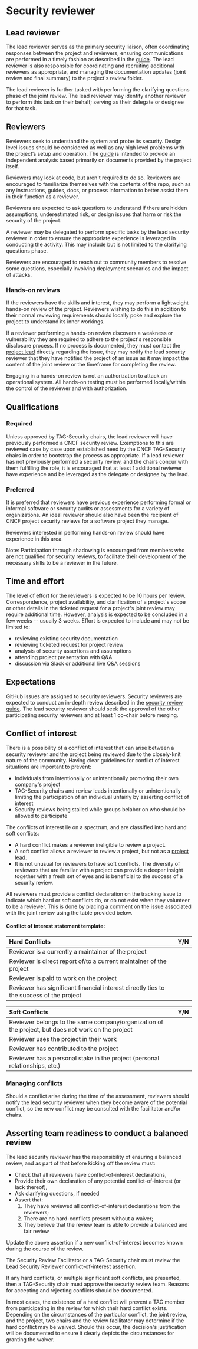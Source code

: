 # Security reviewer

## Lead reviewer

The lead reviewer serves as the primary security liaison,
often coordinating responses between the project and reviewers, ensuring
communications are performed in a timely fashion as described in the
[guide](./).  The lead reviewer is also responsible for coordinating
and recruiting additional reviewers as appropriate, and managing the
documentation updates (joint review and final summary) to the project's
 review folder.

The lead reviewer is further tasked with performing the clarifying
questions phase of the joint review.  The lead reviewer may identify
another reviewer to perform this task  on their behalf; serving as their
delegate or designee for that task.

## Reviewers

Reviewers seek to understand the system and probe its security.
Design level issues should be considered as well as any high
level problems with the project’s setup and operation. The [guide](./)
is intended to provide an independent analysis based primarily on documents
provided by the project itself.

Reviewers may look at code, but aren't required to do so. Reviewers are
encouraged to familiarize themselves with the contents of the repo, such as
 any instructions, guides, docs, or process information to better assist
 them in their function as a reviewer.

Reviewers are expected to ask questions to understand if there are hidden
assumptions, underestimated risk, or design issues that harm or risk
the security of the project.

A reviewer may be delegated to perform specific tasks by the lead security
reviewer in order to ensure the appropriate experience is leveraged in conducting
the activity.  This may include but is not limited to the clarifying
questions phase.

Reviewers are encouraged to reach out to community members to resolve
some questions, especially involving deployment scenarios and the impact
of attacks.

### Hands-on reviews

If the reviewers have the skills and interest, they may perform a
lightweight hands-on review of the project. Reviewers wishing to do this in
addition to their normal reviewing requirements should locally poke and explore
the project to understand its inner workings.

If a reviewer performing a hands-on review discovers a weakness or vulnerability
they are required to adhere to the project's responsible disclosure process.
If no process is documented, they must contact the [project lead](project-lead.md) directly
regarding the issue, they may notify the lead security reviewer that they have
notified the project of an issue as it may impact the content of the joint
review or the timeframe for completing the review.

Engaging in a hands-on review is not an authorization to attack an operational
system.  All hands-on testing must be performed locally/within the control
of the reviewer and with authorization.

## Qualifications

### Required

Unless approved by TAG-Security chairs, the lead reviewer will have previously
performed a CNCF security review.  Exemptions to this are reviewed case by
case upon established need by the CNCF TAG-Security chairs in order to bootstrap
the process as appropriate.  If a lead reviewer has not previously performed a
security review, and the chairs concur with them fulfilling the role, it is
encouraged that at least 1 additional reviewer have experience and be leveraged
as the delegate or designee by the lead.

### Preferred

It is preferred that reviewers have previous experience performing formal or informal
software or security audits or assessments for a variety of organizations.  An
ideal reviewer should also have been the recipient of CNCF project security
reviews for a software project they manage.

Reviewers interested in performing hands-on review should have experience in this
area.

Note: Participation through shadowing is encouraged from members who are not
qualified for security reviews, to facilitate their development of the necessary
skills to be a reviewer in the future.

## Time and effort

The level of effort for the reviewers is expected to be 10 hours per review.
Correspondence, project availability, and clarification of a project's scope
or other details in the ticketed request for a project's joint review may
require additional time. However, analysis is expected to be concluded in a
few weeks -- usually 3 weeks.  Effort is expected to include and may not be
limited to:
* reviewing existing security documentation
* reviewing ticketed request for project review
* analysis of security assertions and assumptions
* attending project presentation with Q&A
* discussion via Slack or additional live Q&A sessions

## Expectations

GitHub issues are assigned to security reviewers. Security reviewers are
expected to conduct an in-depth review described in the [security review guide](./).
 The lead security reviewer should seek the approval of the other
participating security reviewers and at least 1 co-chair before merging.

## Conflict of interest

There is a possibility of a conflict of interest that can arise between a
security reviewer and the project being reviewed due to the closely-knit nature
of the community. Having clear guidelines for conflict of interest situations
are important to prevent:
- Individuals from intentionally or unintentionally promoting their own
company's project
- TAG-Security chairs and review leads intentionally or
unintentionally limiting the participation of an individual unfairly by
asserting conflict of interest
- Security reviews being stalled while groups belabor on who should be allowed
to participate

The conflicts of interest lie on a spectrum, and are classified into hard and
soft conflicts:
* A hard conflict makes a reviewer ineligible to review a project.
* A soft conflict allows a reviewer to review a project, but not as a
[project lead](./project-lead.md).
* It is not unusual for reviewers to have soft conflicts. The diversity of
reviewers that are familiar with a project can provide a deeper insight
together with a fresh set of eyes and is beneficial to the success of a security
review.

All reviewers must provide a conflict declaration on the tracking issue to
indicate which hard or soft conflicts do, or do not exist when they volunteer
to be a reviewer.  This is done by placing a comment on the issue associated
with the joint review using the table provided below.

#### Conflict of interest statement template:
| Hard Conflicts | Y/N |
| :------------- | :-: |
| Reviewer is a currently a maintainer of the project |  |
| Reviewer is direct report of/to a current maintainer of the project |  |
| Reviewer is paid to work on the project |  |
| Reviewer has significant financial interest directly ties to the success of the project |  |


| Soft Conflicts | Y/N |
| :------------- | :-: |
| Reviewer belongs to the same company/organization of the project, but does not work on the project |  |
| Reviewer uses the project in their work |  |
| Reviewer has contributed to the project |  |
| Reviewer has a personal stake in the project (personal relationships, etc.) |  |

### Managing conflicts

Should a conflict arise during the time of the assessment, reviewers should notify
the lead security reviewer when they become aware of the potential conflict,
so the new conflict may be consulted with the facilitator and/or chairs.

## Asserting team readiness to conduct a balanced review

The lead security reviewer has the responsibility of ensuring a balanced review,
and as part of that before kicking off the review must:
* Check that all reviewers have conflict-of-interest declarations,
* Provide their own declaration of any potential conflict-of-interest
(or lack thereof),
* Ask clarifying questions, if needed
* Assert that:
  1. They have reviewed all conflict-of-interest declarations from the reviewers;
  2. There are no hard-conflicts present without a waiver;
  3. They believe that the review team is able to provide a balanced and fair
  review

Update the above assertion if a new conflict-of-interest becomes known during
the course of the review.

The Security Review Facilitator or a TAG-Security chair must review the
Lead Security Reviewer conflict-of-interest assertion.

If any hard conflicts, or multiple significant soft conflicts, are presented,
then a TAG-Security chair must approve the security review team. Reasons for
 accepting and rejecting conflicts should be documented.

In most cases, the existence of a hard conflict will prevent a TAG member from
participating in the review for which their hard conflict exists. Depending
 on the circumstances of the particular conflict, the joint review, and the project,
 two chairs and the review facilitator may determine if the hard conflict
may be waived.  Should this occur, the decision's justification will be documented
 to ensure it clearly depicts the circumstances for granting the waiver.

